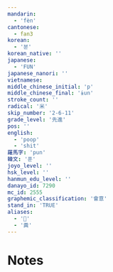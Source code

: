 ```yaml
---
mandarin:
  - 'fèn'
cantonese:
  - fan3
korean:
  - '분'
korean_native: ''
japanese:
  - 'FUN'
japanese_nanori: ''
vietnamese:
middle_chinese_initial: 'p'
middle_chinese_final: 'ɨun'
stroke_count: ''
radical: '米'
skip_number: '2-6-11'
grade_level: '先進'
pos: ''
english:
  - 'poop'
  - 'shit'
羅馬字: 'pun'
韓文: '푼'
joyo_level: ''
hsk_level: ''
hanmun_edu_level: ''
danayo_id: 7290
mc_id: 2555
graphemic_classification: '會意'
stand_in: 'TRUE'
aliases:
  - '𥻔'
  - '粪'
---
```


# Notes
